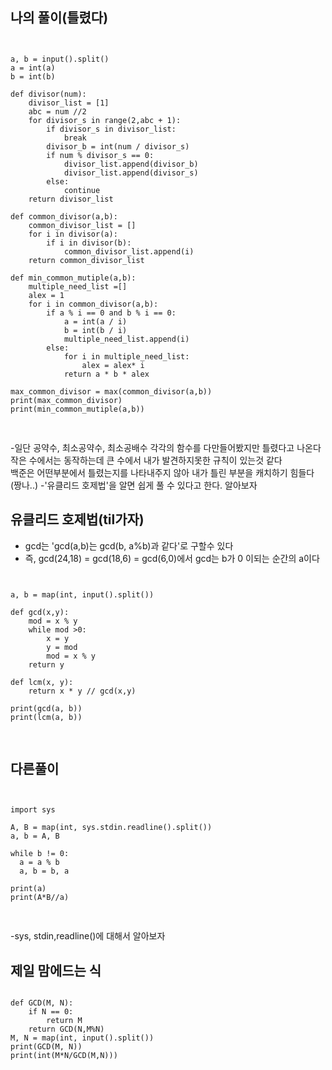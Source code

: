 ## 나의 풀이(틀렸다)
<pre>
<code>

a, b = input().split()
a = int(a)
b = int(b)

def divisor(num):
    divisor_list = [1]
    abc = num //2
    for divisor_s in range(2,abc + 1):
        if divisor_s in divisor_list:
            break
        divisor_b = int(num / divisor_s)
        if num % divisor_s == 0:
            divisor_list.append(divisor_b)
            divisor_list.append(divisor_s)
        else:
            continue
    return divisor_list

def common_divisor(a,b):
    common_divisor_list = []
    for i in divisor(a):
        if i in divisor(b):
            common_divisor_list.append(i)
    return common_divisor_list

def min_common_mutiple(a,b):
    multiple_need_list =[]
    alex = 1
    for i in common_divisor(a,b):
        if a % i == 0 and b % i == 0:
            a = int(a / i)
            b = int(b / i)
            multiple_need_list.append(i)
        else:
            for i in multiple_need_list:
                alex = alex* i
            return a * b * alex

max_common_divisor = max(common_divisor(a,b))
print(max_common_divisor)
print(min_common_mutiple(a,b))

</code>
</pre>

-일단 공약수, 최소공약수, 최소공배수 각각의 함수를 다만들어봤지만 틀렸다고 나온다   
작은 수에서는 동작하는데 큰 수에서 내가 발견하지못한 규칙이 있는것 같다   
백준은 어떤부분에서 틀렸는지를 나타내주지 않아 내가 틀린 부분을 캐치하기 힘들다(짱나..)
-'유클리드 호제법'을 알면 쉽게 풀 수 있다고 한다. 알아보자

## 유클리드 호제법(til가자)
- gcd는 'gcd(a,b)는 gcd(b, a%b)과 같다'로 구할수 있다
- 즉, gcd(24,18) = gcd(18,6) = gcd(6,0)에서 gcd는 b가 0 이되는 순간의 a이다
<pre>
<code>

a, b = map(int, input().split())

def gcd(x,y):
    mod = x % y
    while mod >0:
        x = y
        y = mod
        mod = x % y
    return y    
    
def lcm(x, y):
    return x * y // gcd(x,y)

print(gcd(a, b))
print(lcm(a, b))

</code>
</pre>

## 다른풀이

<pre>
<code>

import sys 

A, B = map(int, sys.stdin.readline().split())
a, b = A, B

while b != 0:
  a = a % b 
  a, b = b, a 

print(a)
print(A*B//a)

</code>
</pre>
-sys, stdin,readline()에 대해서 알아보자


## 제일 맘에드는 식
<pre>
<code>
def GCD(M, N):
    if N == 0:
        return M
    return GCD(N,M%N)
M, N = map(int, input().split())
print(GCD(M, N))
print(int(M*N/GCD(M,N)))
</code>
</pre>

